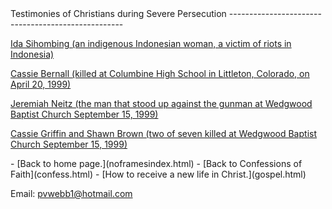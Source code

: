  <head> <title>(pvw) Testimonies of Christians during Severe Persecution</title> <meta content="IE=9" http-equiv="X-UA-Compatible"></meta> <link href="css/page_style.css" rel="stylesheet" type="text/css"></link> </head><body> <div class="page_style">Testimonies of Christians during Severe Persecution
---------------------------------------------------

[Ida Sihombing (an indigenous Indonesian woman, a victim of riots in Indonesia)](Ida.html)

[Cassie Bernall (killed at Columbine High School in Littleton, Colorado, on April 20, 1999)](http://www.gpo.gov/fdsys/pkg/CREC-1999-04-29/html/CREC-1999-04-29-pt1-PgE808-3.htm)

[Jeremiah Neitz (the man that stood up against the gunman at Wedgwood Baptist Church September 15, 1999)](Weldgwoodjn.html)

[Cassie Griffin and Shawn Brown (two of seven killed at Wedgwood Baptist Church September 15, 1999)](Weldgwood1.html)

   </div>- [Back to home page.](noframesindex.html)
- [Back to Confessions of Faith](confess.html)
- [How to receive a new life in Christ.](gospel.html)

Email: [pvwebb1@hotmail.com](mailto:pvwebb1@hotmail.com)

